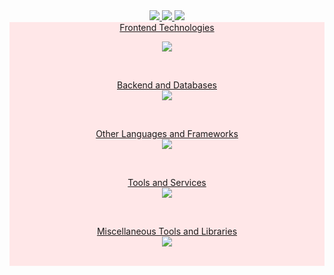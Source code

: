 <div align="center">
<a href="mailto:vmradford@gmail.com">
<img src="https://img.shields.io/badge/Gmail-D14836?style=for-the-badge&logo=gmail&logoColor=white" />
</a>
<a href="https://www.linkedin.com/in/vincent-radford-1a9599173/">
<img src="https://img.shields.io/badge/LinkedIn-0077B5?style=for-the-badge&logo=linkedin&logoColor=white" />
</a>
<a href="https://rajahwu.github.io/">
<img src="https://img.shields.io/badge/Portfolio-255E63?style=for-the-badge&logo=About.me&logoColor=white" />
</a>
</div>

<!-- 
<div align="center">
<a href="https://skillicons.dev">
<img src="https://skillicons.dev/icons?i=js,html,css,astro,aws,babel,bash,bun,docker,flask,git,github,jquery,laravel,linux,mysql,netlify,nodejs,npm,php,pnpm,postgres,postman,py,react,redux,sqlite,supabase,sequelize,tailwind,ts,vercel,vite,vscode&perline=6">
</a>
</div> -->

<!-- <div align="center">
  <a href="https://skillicons.dev">
    <img src="https://skillicons.dev/icons?i=js,html,css,astro,aws,babel,bash,bun,docker,flask,git,github,jquery&perline=6">
    <br>
    <img src="https://skillicons.dev/icons?i=laravel,linux,mysql,netlify,nodejs,npm,php,pnpm,postgres,postman,py,react,redux&perline=6">
    <br>
    <img src="https://skillicons.dev/icons?i=sqlite,supabase,sequelize,tailwind,ts,vercel,vite,vscode&perline=6">
  </a>
</div> -->

<section align="center" style="background: #ffe7e8; boarder: 2px solid black;">
<a href="https://skillicons.dev">
<figcaption>Frontend Technologies</figcaption>
<figure>
<img src="https://skillicons.dev/icons?i=html,css,js,ts,react,redux">
</figure>
<br>
<figure>
<figcaption>Backend and Databases</figcaption>
<img src="https://skillicons.dev/icons?i=nodejs,express,docker,postgres,mysql,sqlite">
</figure>
<br>
<figure>
<figcaption>Other Languages and Frameworks</figcaption>
<img src="https://skillicons.dev/icons?i=php,laravel,flask,py,babel,bash">
</figure>
<br>
<figure>
<figcaption>Tools and Services</figcaption>
<img src="https://skillicons.dev/icons?i=git,github,linux,netlify,vercel,aws">
</figure>
<br>
<figure>
<figcaption>Miscellaneous Tools and Libraries</figcaption>
<img src="https://skillicons.dev/icons?i=vscode,postman,sequelize,tailwind,vite,astro">
</figure>
<br>
</a>
</section>

